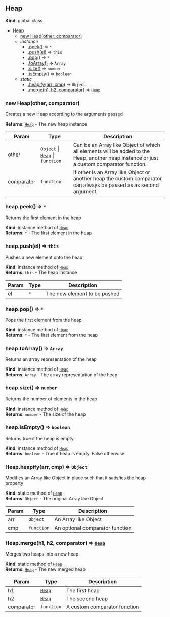 <a name="Heap"></a>

## Heap
**Kind**: global class  

* [Heap](#Heap)
    * [new Heap(other, comparator)](#new_Heap_new)
    * _instance_
        * [.peek()](#Heap+peek) ⇒ <code>\*</code>
        * [.push(el)](#Heap+push) ⇒ <code>this</code>
        * [.pop()](#Heap+pop) ⇒ <code>\*</code>
        * [.toArray()](#Heap+toArray) ⇒ <code>Array</code>
        * [.size()](#Heap+size) ⇒ <code>number</code>
        * [.isEmpty()](#Heap+isEmpty) ⇒ <code>boolean</code>
    * _static_
        * [.heapify(arr, cmp)](#Heap.heapify) ⇒ <code>Object</code>
        * [.merge(h1, h2, comparator)](#Heap.merge) ⇒ [<code>Heap</code>](#Heap)

<a name="new_Heap_new"></a>

### new Heap(other, comparator)
Creates a new Heap according to the arguments passed

**Returns**: [<code>Heap</code>](#Heap) - The new heap instance  

| Param | Type | Description |
| --- | --- | --- |
| other | <code>Object</code> \| [<code>Heap</code>](#Heap) \| <code>function</code> | Can be an Array like Object of which all elements will be added to the Heap, another heap instance or just a custom comparator function. |
| comparator | <code>function</code> | If other is an Array like Object or another heap the custom comparator can always be passed as as second argument. |

<a name="Heap+peek"></a>

### heap.peek() ⇒ <code>\*</code>
Returns the first element in the heap

**Kind**: instance method of [<code>Heap</code>](#Heap)  
**Returns**: <code>\*</code> - The first element in the heap  
<a name="Heap+push"></a>

### heap.push(el) ⇒ <code>this</code>
Pushes a new element onto the heap

**Kind**: instance method of [<code>Heap</code>](#Heap)  
**Returns**: <code>this</code> - The heap instance  

| Param | Type | Description |
| --- | --- | --- |
| el | <code>\*</code> | The new element to be pushed |

<a name="Heap+pop"></a>

### heap.pop() ⇒ <code>\*</code>
Pops the first element from the heap

**Kind**: instance method of [<code>Heap</code>](#Heap)  
**Returns**: <code>\*</code> - The first element from the heap  
<a name="Heap+toArray"></a>

### heap.toArray() ⇒ <code>Array</code>
Returns an array representation of the heap

**Kind**: instance method of [<code>Heap</code>](#Heap)  
**Returns**: <code>Array</code> - The array representation of the heap  
<a name="Heap+size"></a>

### heap.size() ⇒ <code>number</code>
Returns the number of elements in the heap

**Kind**: instance method of [<code>Heap</code>](#Heap)  
**Returns**: <code>number</code> - The size of the heap  
<a name="Heap+isEmpty"></a>

### heap.isEmpty() ⇒ <code>boolean</code>
Returns true if the heap is empty

**Kind**: instance method of [<code>Heap</code>](#Heap)  
**Returns**: <code>boolean</code> - True if heap is empty. False otherwise  
<a name="Heap.heapify"></a>

### Heap.heapify(arr, cmp) ⇒ <code>Object</code>
Modifies an Array like Object in place such that it satisfies the heap property

**Kind**: static method of [<code>Heap</code>](#Heap)  
**Returns**: <code>Object</code> - The original Array like Object  

| Param | Type | Description |
| --- | --- | --- |
| arr | <code>Object</code> | An Array like Object |
| cmp | <code>function</code> | An optional comparator function |

<a name="Heap.merge"></a>

### Heap.merge(h1, h2, comparator) ⇒ [<code>Heap</code>](#Heap)
Merges two heaps into a new heap.

**Kind**: static method of [<code>Heap</code>](#Heap)  
**Returns**: [<code>Heap</code>](#Heap) - The new merged heap  

| Param | Type | Description |
| --- | --- | --- |
| h1 | [<code>Heap</code>](#Heap) | The first heap |
| h2 | [<code>Heap</code>](#Heap) | The second heap |
| comparator | <code>function</code> | A custom comparator function |

